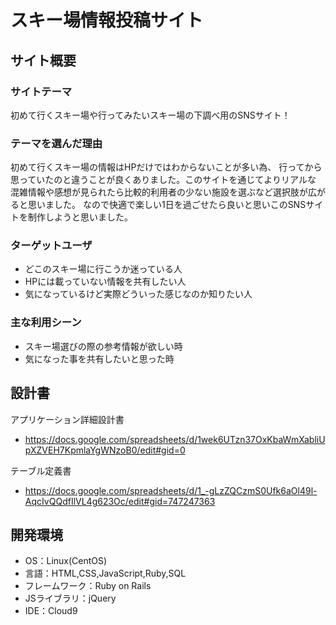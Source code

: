 # スキー場情報投稿サイト

## サイト概要
### サイトテーマ
初めて行くスキー場や行ってみたいスキー場の下調べ用のSNSサイト！

### テーマを選んだ理由
初めて行くスキー場の情報はHPだけではわからないことが多い為、
行ってから思っていたのと違うことが良くありました。このサイトを通じてよりリアルな
混雑情報や感想が見られたら比較的利用者の少ない施設を選ぶなど選択肢が広がると思いました。
なので快適で楽しい1日を過ごせたら良いと思いこのSNSサイトを制作しようと思いました。

### ターゲットユーザ
- どこのスキー場に行こうか迷っている人
- HPには載っていない情報を共有したい人
- 気になっているけど実際どういった感じなのか知りたい人
### 主な利用シーン
- スキー場選びの際の参考情報が欲しい時
- 気になった事を共有したいと思った時

## 設計書
アプリケーション詳細設計書
- https://docs.google.com/spreadsheets/d/1wek6UTzn37OxKbaWmXabliUpXZVEH7KpmlaYgWNzoB0/edit#gid=0

テーブル定義書
- https://docs.google.com/spreadsheets/d/1_-gLzZQCzmS0Ufk6aOl49l-AqcIvQQdfIlVL4g623Oc/edit#gid=747247363

## 開発環境
- OS：Linux(CentOS)
- 言語：HTML,CSS,JavaScript,Ruby,SQL
- フレームワーク：Ruby on Rails
- JSライブラリ：jQuery
- IDE：Cloud9

